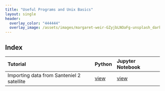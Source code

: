 ```yaml
---
title: "Useful Programs and Unix Basics"
layout: single
header:
  overlay_color: "444444"
  overlay_image: /assets/images/margaret-weir-GZyjbLNOaFg-unsplash_dark.jpg
---
```




## Index

| Tutorial | Python | Jupyter Notebook |
|:--|:--|:--|
|Importing data from Santeniel 2 satellite | [view](ImportingImages.md) | [view](Sentinel2_STAC.jpynb)| 

